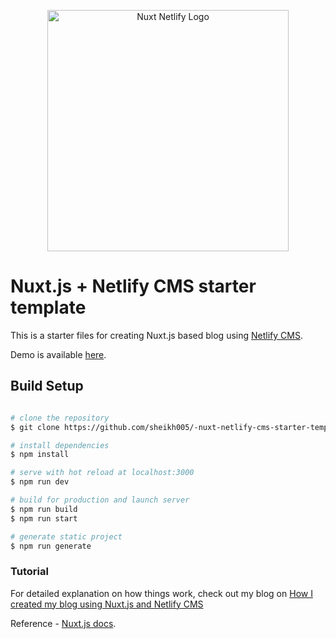 <p align="center">
  <img width="386" src="https://raw.githubusercontent.com/sheikh005/nuxt-netlify-cms-starter-template/master/static/img/nuxt-netlify-cms.png" alt="Nuxt Netlify Logo" />
</p>

# Nuxt.js + Netlify CMS starter template

This is a starter files for creating Nuxt.js based blog using [Netlify CMS](https://www.netlifycms.org/).

Demo is available [here](https://infallible-turing-e3d402.netlify.app/).

## Build Setup

```bash

# clone the repository
$ git clone https://github.com/sheikh005/-nuxt-netlify-cms-starter-template.git

# install dependencies
$ npm install

# serve with hot reload at localhost:3000
$ npm run dev

# build for production and launch server
$ npm run build
$ npm run start

# generate static project
$ npm run generate
```

### Tutorial

For detailed explanation on how things work, check out my blog on [How I created my blog using Nuxt.js and Netlify CMS](https://frikishaan.com/blog/creating-a-blog-with-nuxtjs-and-netlifycms-1)

Reference - [Nuxt.js docs](https://www.netlifycms.org/docs/nuxt/).
